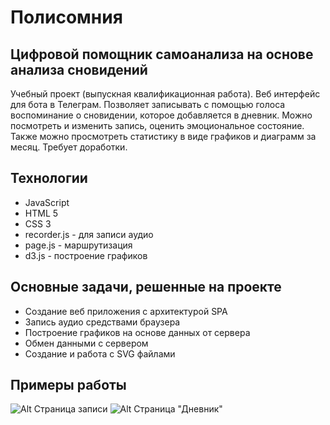 # Полисомния
## Цифровой помощник самоанализа на основе анализа сновидений
Учебный проект (выпускная квалификационная работа).
Веб интерфейс для бота в Телеграм. Позволяет записывать с помощью голоса воспоминание о сновидении, которое добавляется в дневник. Можно посмотреть и изменить запись, оценить эмоциональное состояние. Также можно просмотреть статистику в виде графиков и диаграмм за месяц.
Требует доработки.

## Технологии
- JavaScript
- HTML 5
- CSS 3
- recorder.js - для записи аудио
- page.js - маршрутизация
- d3.js - построение графиков

## Основные задачи, решенные на проекте
- Создание веб приложения с архитектурой SPA
- Запись аудио средствами браузера
- Построение графиков на основе данных от сервера
- Обмен данными с сервером
- Создание и работа с SVG файлами

## Примеры работы
![Alt Страница записи](https://disk.yandex.ru/i/UQT7ioyemKq5-g) ![Alt Страница "Дневник"](https://disk.yandex.ru/i/8gRJVuJi50Q0jg)
